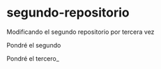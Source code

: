 # segundo-repositorio
Modificando el segundo repositorio por tercera vez 

Pondré el segundo

Pondré el tercero_